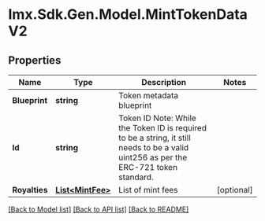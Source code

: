 # Imx.Sdk.Gen.Model.MintTokenDataV2

## Properties

Name | Type | Description | Notes
------------ | ------------- | ------------- | -------------
**Blueprint** | **string** | Token metadata blueprint | 
**Id** | **string** | Token ID Note: While the Token ID is required to be a string, it still needs to be a valid uint256 as per the ERC-721 token standard. | 
**Royalties** | [**List&lt;MintFee&gt;**](MintFee.md) | List of mint fees | [optional] 

[[Back to Model list]](../README.md#documentation-for-models) [[Back to API list]](../README.md#documentation-for-api-endpoints) [[Back to README]](../README.md)

